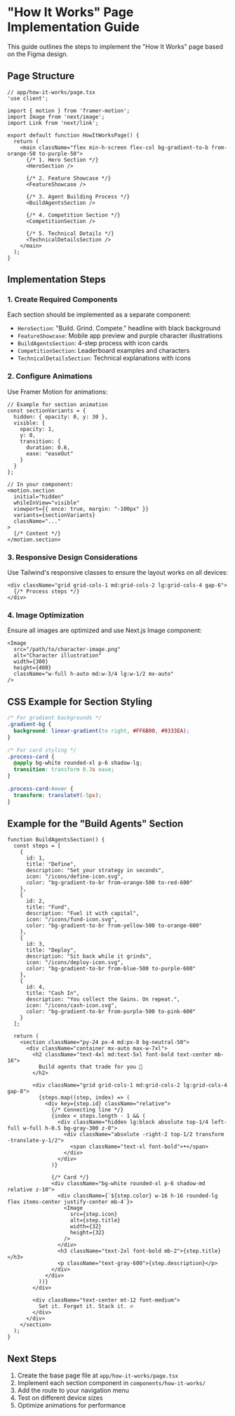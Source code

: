 # "How It Works" Page Implementation Guide

This guide outlines the steps to implement the "How It Works" page based on the Figma design.

## Page Structure

```tsx
// app/how-it-works/page.tsx
'use client';

import { motion } from 'framer-motion';
import Image from 'next/image';
import Link from 'next/link';

export default function HowItWorksPage() {
  return (
    <main className="flex min-h-screen flex-col bg-gradient-to-b from-orange-50 to-purple-50">
      {/* 1. Hero Section */}
      <HeroSection />
      
      {/* 2. Feature Showcase */}
      <FeatureShowcase />
      
      {/* 3. Agent Building Process */}
      <BuildAgentsSection />
      
      {/* 4. Competition Section */}
      <CompetitionSection />
      
      {/* 5. Technical Details */}
      <TechnicalDetailsSection />
    </main>
  );
}
```

## Implementation Steps

### 1. Create Required Components

Each section should be implemented as a separate component:

- `HeroSection`: "Build. Grind. Compete." headline with black background
- `FeatureShowcase`: Mobile app preview and purple character illustrations
- `BuildAgentsSection`: 4-step process with icon cards
- `CompetitionSection`: Leaderboard examples and characters
- `TechnicalDetailsSection`: Technical explanations with icons

### 2. Configure Animations

Use Framer Motion for animations:

```tsx
// Example for section animation
const sectionVariants = {
  hidden: { opacity: 0, y: 30 },
  visible: { 
    opacity: 1, 
    y: 0,
    transition: { 
      duration: 0.6, 
      ease: "easeOut" 
    }
  }
};

// In your component:
<motion.section
  initial="hidden"
  whileInView="visible"
  viewport={{ once: true, margin: "-100px" }}
  variants={sectionVariants}
  className="..."
>
  {/* Content */}
</motion.section>
```

### 3. Responsive Design Considerations

Use Tailwind's responsive classes to ensure the layout works on all devices:

```tsx
<div className="grid grid-cols-1 md:grid-cols-2 lg:grid-cols-4 gap-6">
  {/* Process steps */}
</div>
```

### 4. Image Optimization

Ensure all images are optimized and use Next.js Image component:

```tsx
<Image
  src="/path/to/character-image.png"
  alt="Character illustration"
  width={300}
  height={400}
  className="w-full h-auto md:w-3/4 lg:w-1/2 mx-auto"
/>
```

## CSS Example for Section Styling

```css
/* For gradient backgrounds */
.gradient-bg {
  background: linear-gradient(to right, #FF6B00, #9333EA);
}

/* For card styling */
.process-card {
  @apply bg-white rounded-xl p-6 shadow-lg;
  transition: transform 0.3s ease;
}

.process-card:hover {
  transform: translateY(-5px);
}
```

## Example for the "Build Agents" Section

```tsx
function BuildAgentsSection() {
  const steps = [
    {
      id: 1,
      title: "Define",
      description: "Set your strategy in seconds",
      icon: "/icons/define-icon.svg",
      color: "bg-gradient-to-br from-orange-500 to-red-600"
    },
    {
      id: 2,
      title: "Fund",
      description: "Fuel it with capital",
      icon: "/icons/fund-icon.svg",
      color: "bg-gradient-to-br from-yellow-500 to-orange-600"
    },
    {
      id: 3,
      title: "Deploy",
      description: "Sit back while it grinds",
      icon: "/icons/deploy-icon.svg",
      color: "bg-gradient-to-br from-blue-500 to-purple-600"
    },
    {
      id: 4,
      title: "Cash In",
      description: "You collect the Gains. On repeat.",
      icon: "/icons/cash-icon.svg",
      color: "bg-gradient-to-br from-purple-500 to-pink-600"
    }
  ];

  return (
    <section className="py-24 px-4 md:px-8 bg-neutral-50">
      <div className="container mx-auto max-w-7xl">
        <h2 className="text-4xl md:text-5xl font-bold text-center mb-16">
          Build agents that trade for you 💸
        </h2>
        
        <div className="grid grid-cols-1 md:grid-cols-2 lg:grid-cols-4 gap-8">
          {steps.map((step, index) => (
            <div key={step.id} className="relative">
              {/* Connecting line */}
              {index < steps.length - 1 && (
                <div className="hidden lg:block absolute top-1/4 left-full w-full h-0.5 bg-gray-300 z-0">
                  <div className="absolute -right-2 top-1/2 transform -translate-y-1/2">
                    <span className="text-xl font-bold">•</span>
                  </div>
                </div>
              )}
              
              {/* Card */}
              <div className="bg-white rounded-xl p-6 shadow-md relative z-10">
                <div className={`${step.color} w-16 h-16 rounded-lg flex items-center justify-center mb-4`}>
                  <Image
                    src={step.icon}
                    alt={step.title}
                    width={32}
                    height={32}
                  />
                </div>
                <h3 className="text-2xl font-bold mb-2">{step.title}</h3>
                <p className="text-gray-600">{step.description}</p>
              </div>
            </div>
          ))}
        </div>
        
        <div className="text-center mt-12 font-medium">
          Set it. Forget it. Stack it. 🔥
        </div>
      </div>
    </section>
  );
}
```

## Next Steps

1. Create the base page file at `app/how-it-works/page.tsx`
2. Implement each section component in `components/how-it-works/`
3. Add the route to your navigation menu
4. Test on different device sizes
5. Optimize animations for performance 
